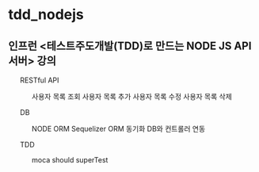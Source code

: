 # tdd_nodejs
<h2>인프런 <테스트주도개발(TDD)로 만드는 NODE JS API 서버> 강의</h2>
  <ul> 
    <p> RESTful API </p>
    <ol>
    <span> 사용자 목록 조회 </span>
    <span> 사용자 목록 추가 </span>
    <span> 사용자 목록 수정 </span>
    <span> 사용자 목록 삭제 </span>
    </ol>
    <p> DB </p>
    <ol>
    <span> NODE ORM Sequelizer </span>
    <span> ORM 동기화 </span>
    <span> DB와 컨트롤러 연동 </span>
    </ol>
    <p> TDD </p>
    <ol>
    <span> moca </span>
    <span> should </span>
    <span> superTest </span>
    </ol>
  </ul>


